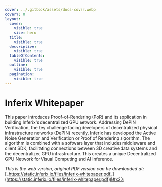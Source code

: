 ```yaml
---
cover: ../.gitbook/assets/docs-cover.webp
coverY: 0
layout:
  cover:
    visible: true
    size: hero
  title:
    visible: true
  description:
    visible: true
  tableOfContents:
    visible: true
  outline:
    visible: true
  pagination:
    visible: true
---
```


# Inferix Whitepaper

This paper introduces Proof-of-Rendering (PoR) and its application in building Inferix's decentralized GPU network. Addressing DePIN Verification, the key challenge facing developers of decentralized physical infrastructure networks (DePIN) recently, Inferix has developed the Active Noise Generation and Verification or Proof of Rendering algorithm. The algorithm is combined with a software layer that includes middleware and client SDK, facilitating connections between 3D creative data systems and the decentralized GPU infrastructure. This creates a unique Decentralized GPU Network for Visual Computing and AI Inference.

_This is the web version, original PDF version can be downloaded at:_ [_https://static.inferix.io/files/inferix-whitepaper.pdf_](https://static.inferix.io/files/inferix-whitepaper.pdf)&#x20;
